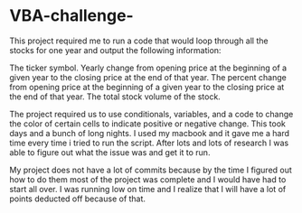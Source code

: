 # VBA-challenge-
This project required me to run a code that would loop through all the stocks for one year and output the following information:

The ticker symbol. Yearly change from opening price at the beginning of a given year to the closing price at the end of that year. The percent change from opening price at the beginning of a given year to the closing price at the end of that year. The total stock volume of the stock.

The project required us to use conditionals, variables, and a code to change the color of certain cells to indicate positive or negative change. This took days and a bunch of long nights. I used my macbook and it gave me a hard time every time i tried to run the script. After lots and lots of research I was able to figure out what the issue was and get it to run.

My project does not have a lot of commits because by the time I figured out how to do them most of the project was complete and I would have had to start all over. I was running low on time and I realize that I will have a lot of points deducted off because of that.

